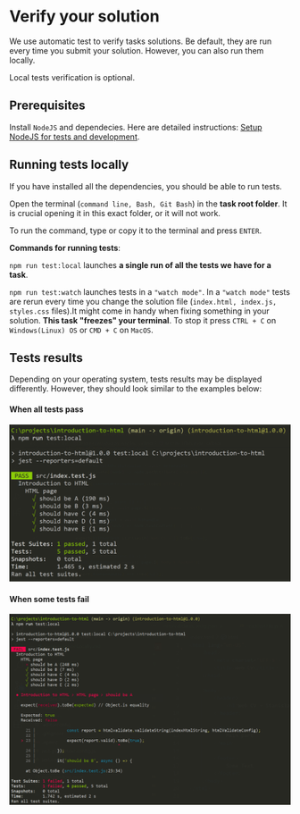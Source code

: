 # Verify your solution

We use automatic test to verify tasks solutions. Be default, they are run every time you submit your solution. However, you can also run them locally.

Local tests verification is optional.

## Prerequisites

Install `NodeJS` and dependecies. Here are detailed instructions: [Setup NodeJS for tests and development](./SetupNodeJS.md).

## Running tests locally

If you have installed all the dependencies, you should be able to run tests.

Open the terminal (`command line, Bash, Git Bash`) in the **task root folder**. It is crucial opening it in this exact folder, or it will not work.

To run the command, type or copy it to the terminal and press `ENTER`.

**Commands for running tests**:

`npm run test:local` launches **a single run of all the tests we have for a task**.

`npm run test:watch` launches tests in a `"watch mode"`. In a `"watch mode"` tests are rerun every time you change the solution file (`index.html, index.js, styles.css` files).It might come in handy when fixing something in your solution. **This task "freezes" your terminal**. To stop it press `CTRL + C` on `Windows(Linux) OS` or `CMD + C` on `MacOS`.

## Tests results

Depending on your operating system, tests results may be displayed differently. However, they should look similar to the examples below:

#### When all tests pass

![Passed tests run example](../images/tests-run.PNG)

#### When some tests fail

![Failed tests run example](../images/tests-run-fail.PNG)
